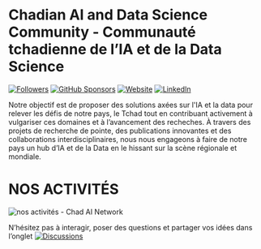 # Chadian AI and Data Science Community - Communauté tchadienne de l’IA et de la Data Science
[![Followers](https://img.shields.io/github/followers/ChadAI-Network)](https://github.com/orgs/Chad-AI-Network/followers)
[![GitHub Sponsors](https://img.shields.io/github/sponsors/Chad-AI-Network)](https://github.com/sponsors/Chad-AI-Network)
[![Website](https://img.shields.io/website?up_message=chadainetwork.org&url=http%3A%2F%2Fchadainetwork.org)](http://chadainetwork.org)
[![LinkedIn](https://img.shields.io/badge/linkedin-chadainetwork-blue)](https://www.linkedin.com/company/chadainetwork)


Notre objectif est de proposer des solutions axées sur l'IA et la data pour relever les défis de notre pays, le Tchad tout en contribuant activement à vulgariser ces domaines et à l’avancement des recheches. À travers des projets de recherche de pointe, des publications innovantes et des collaborations interdisciplinaires, nous nous engageons à faire de notre pays un hub d’IA et de la Data en le hissant sur la scène régionale et mondiale.


# NOS ACTIVITÉS

![nos activités - Chad AI Network](https://github.com/Chad-AI-Network/.github/assets/122400488/fedb0057-5d38-4ec7-9b9c-001507eb331f)


N’hésitez pas à interagir, poser des questions et partager vos idées dans l’onglet 
[![Discussions](https://img.shields.io/badge/discussions-blue)](https://github.com/orgs/Chad-AI-Network/discussions)


